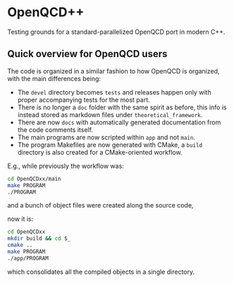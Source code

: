 # OpenQCD++
Testing grounds for a standard-parallelized OpenQCD port in modern C++.


## Quick overview for OpenQCD users

The code is organized in a similar fashion to how OpenQCD is organized, with the main differences being:
- The `devel` directory becomes `tests` and releases happen only with proper accompanying tests for the most part.
- There is no longer a `doc` folder with the same spirit as before, this info is instead stored as markdown files under `theoretical_framework`.
- There are now `docs` with automatically generated documentation from the code comments itself.
- The main programs are now scripted within `app` and not `main`.
- The program Makefiles are now generated with CMake, a `build` directory is also created for a CMake-oriented workflow.

E.g., while previously the workflow was:

```bash
cd OpenQCDxx/main
make PROGRAM
./PROGRAM
```

and a bunch of object files were created along the source code,

now it is:

```bash
cd OpenQCDxx
mkdir build && cd $_
cmake ..
make PROGRAM
./app/PROGRAM
```

which consolidates all the compiled objects in a single directory.

